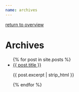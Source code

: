 ```yaml
---
name: archives
---
```

 
 [return to overview](overview)

# Archives

<ul>
  {% for post in site.posts %}
    <li>
      <a href="{{ post.permalink }}">{{ post.title }}</a>
      <p>{{ post.excerpt | strip_html }}</p>
    </li>
  {% endfor %}
</ul>